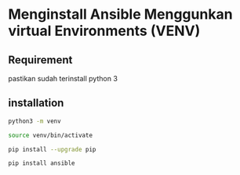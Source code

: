 # Menginstall Ansible Menggunkan virtual Environments (VENV)

## Requirement

pastikan sudah terinstall python 3

## installation

```sh
python3 -m venv
```

```sh
source venv/bin/activate
```

```sh
pip install --upgrade pip
```

```sh
pip install ansible
```
